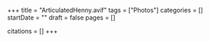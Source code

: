 +++
title = "ArticulatedHenny.avif"
tags = ["Photos"]
categories = []
startDate = ""
draft = false
pages = []

citations = []
+++
